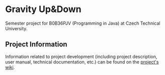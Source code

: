 # Gravity Up&Down
Semester project for B0B36PJV (Programming in Java) at Czech Technical University.

## Project Information
Information related to project development (including project description, user manual, technical documentation, etc.) can be found on the [project's wiki](https://gitlab.fel.cvut.cz/B202_B0B36PJV/khakikir/-/wikis/home).